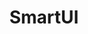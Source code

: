 ---
layout: home

title: SmartUI
titleTemplate: 一个Vue3组件库

hero:
  name: SmartUI
  text: 一个Vue3组件库
  tagline: 没啥特点仅供学习
  image:
    src: /logo.png
    alt: SmartUI
  actions:
    - theme: brand
      text: 开始
      link: /components/installation/
    - theme: alt
      text: 在 Gitee 上查看
      link: https://gitee.com/geeksdidi/kittyui

features:
  - icon: 💡
    title: Vue3组件库
    details: 基于vite打包和TypeScript开发
  - icon: 📦
    title: 仅供学习使用
    details: 倾向于Vue3组件库的学习，请勿用于实际生产项目
  - icon: 🛠️
    title: 按需引入
    details: 直接支持按需引入无需配置任何插件。

---
